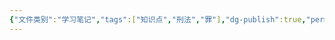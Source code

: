 ```yaml
---
{"文件类别":"学习笔记","tags":["知识点","刑法","罪"],"dg-publish":true,"permalink":"/学习笔记studyup/刑总/危害国防利益罪/","dgPassFrontmatter":true,"created":"2024-10-31T22:59:10.373+08:00","updated":"2024-10-31T23:00:23.870+08:00"}
---
```


